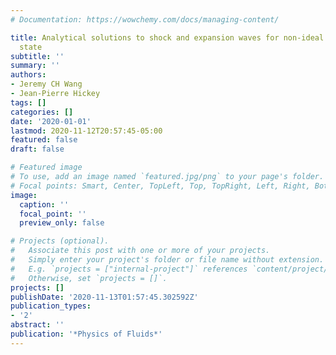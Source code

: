 ```yaml
---
# Documentation: https://wowchemy.com/docs/managing-content/

title: Analytical solutions to shock and expansion waves for non-ideal equations of
  state
subtitle: ''
summary: ''
authors:
- Jeremy CH Wang
- Jean-Pierre Hickey
tags: []
categories: []
date: '2020-01-01'
lastmod: 2020-11-12T20:57:45-05:00
featured: false
draft: false

# Featured image
# To use, add an image named `featured.jpg/png` to your page's folder.
# Focal points: Smart, Center, TopLeft, Top, TopRight, Left, Right, BottomLeft, Bottom, BottomRight.
image:
  caption: ''
  focal_point: ''
  preview_only: false

# Projects (optional).
#   Associate this post with one or more of your projects.
#   Simply enter your project's folder or file name without extension.
#   E.g. `projects = ["internal-project"]` references `content/project/deep-learning/index.md`.
#   Otherwise, set `projects = []`.
projects: []
publishDate: '2020-11-13T01:57:45.302592Z'
publication_types:
- '2'
abstract: ''
publication: '*Physics of Fluids*'
---
```

